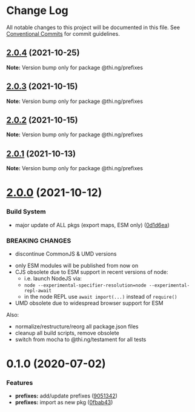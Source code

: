 # Change Log

All notable changes to this project will be documented in this file.
See [Conventional Commits](https://conventionalcommits.org) for commit guidelines.

## [2.0.4](https://github.com/thi-ng/umbrella/compare/@thi.ng/prefixes@2.0.3...@thi.ng/prefixes@2.0.4) (2021-10-25)

**Note:** Version bump only for package @thi.ng/prefixes





## [2.0.3](https://github.com/thi-ng/umbrella/compare/@thi.ng/prefixes@2.0.2...@thi.ng/prefixes@2.0.3) (2021-10-15)

**Note:** Version bump only for package @thi.ng/prefixes





## [2.0.2](https://github.com/thi-ng/umbrella/compare/@thi.ng/prefixes@2.0.1...@thi.ng/prefixes@2.0.2) (2021-10-15)

**Note:** Version bump only for package @thi.ng/prefixes





## [2.0.1](https://github.com/thi-ng/umbrella/compare/@thi.ng/prefixes@2.0.0...@thi.ng/prefixes@2.0.1) (2021-10-13)

**Note:** Version bump only for package @thi.ng/prefixes





# [2.0.0](https://github.com/thi-ng/umbrella/compare/@thi.ng/prefixes@1.0.2...@thi.ng/prefixes@2.0.0) (2021-10-12)


### Build System

* major update of ALL pkgs (export maps, ESM only) ([0d1d6ea](https://github.com/thi-ng/umbrella/commit/0d1d6ea9fab2a645d6c5f2bf2591459b939c09b6))


### BREAKING CHANGES

* discontinue CommonJS & UMD versions

- only ESM modules will be published from now on
- CJS obsolete due to ESM support in recent versions of node:
  - i.e. launch NodeJS via:
  - `node --experimental-specifier-resolution=node --experimental-repl-await`
  - in the node REPL use `await import(...)` instead of `require()`
- UMD obsolete due to widespread browser support for ESM

Also:
- normalize/restructure/reorg all package.json files
- cleanup all build scripts, remove obsolete
- switch from mocha to @thi.ng/testament for all tests






#  0.1.0 (2020-07-02) 

###  Features 

- **prefixes:** add/update prefixes ([9051342](https://github.com/thi-ng/umbrella/commit/905134278b6a9d832669f2007b48142718ee964c)) 
- **prefixes:** import as new pkg ([0fbab43](https://github.com/thi-ng/umbrella/commit/0fbab43c9acbd89f01615672cadd964df7f9a5a3))
